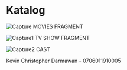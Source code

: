 # Katalog

![Capture](https://user-images.githubusercontent.com/62634885/97098109-f88ad980-16ab-11eb-923b-1aaf7b3c7f13.PNG)
MOVIES FRAGMENT

![Capture1](https://user-images.githubusercontent.com/62634885/97098132-1c4e1f80-16ac-11eb-8638-a9e9efd6d8ee.PNG)
TV SHOW FRAGMENT

![Capture2](https://user-images.githubusercontent.com/62634885/97098143-3a1b8480-16ac-11eb-9c7d-a9f4639e6fb6.PNG)
CAST

Kevin Christopher Darmawan - 0706011910005
